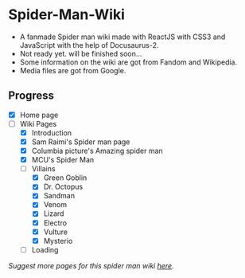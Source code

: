# Spider-Man-Wiki
- A fanmade Spider man wiki made with ReactJS with CSS3 and JavaScript with the help of Docusaurus-2.
- Not ready yet. will be finished soon...
- Some information on the wiki are got from Fandom and Wikipedia.
- Media files are got from Google.

## Progress
- [x] Home page
- [ ] Wiki Pages
  - [x] Introduction
  - [x] Sam Raimi's Spider man page
  - [x] Columbia picture's Amazing spider man
  - [x] MCU's Spider Man
  - [ ] Villains
    - [x] Green Goblin
    - [x] Dr. Octopus
    - [x] Sandman
    - [x] Venom
    - [x] Lizard
    - [x] Electro 
    - [x] Vulture
    - [x] Mysterio
  - [ ] Loading

*Suggest more pages for this spider man wiki [here](https://github.com/RedEdge967/Spider-Man-Wiki/issues/new).*
